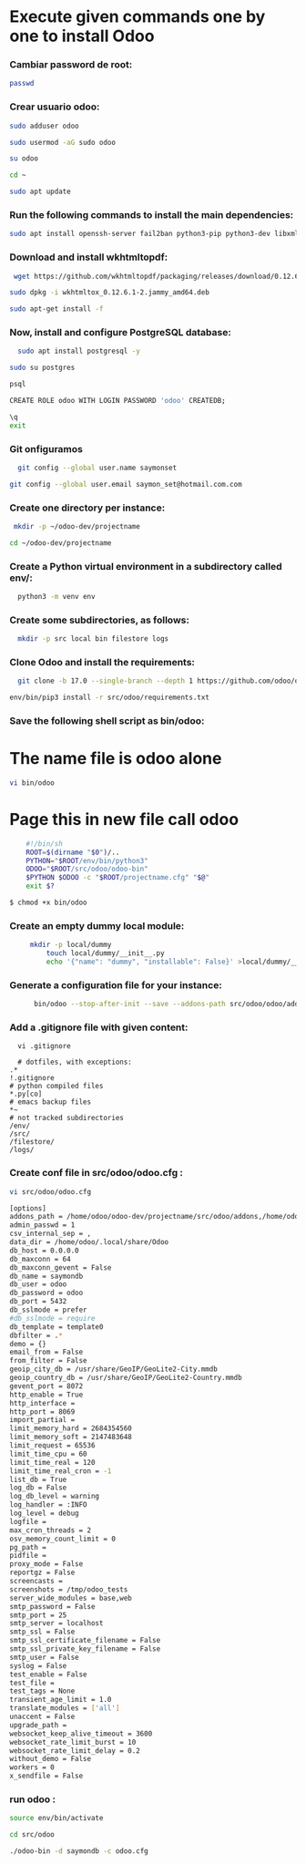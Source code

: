  # Execute given commands one by one to install Odoo

### Cambiar password de root:
```bash
passwd
```
 
### Crear usuario odoo:
```bash
sudo adduser odoo
```
```bash
sudo usermod -aG sudo odoo
```
```bash
su odoo
```
```bash
cd ~
```
```bash
sudo apt update
```
 
### Run the following commands to install the main dependencies:
```bash
sudo apt install openssh-server fail2ban python3-pip python3-dev libxml2-dev libxslt1-dev zlib1g-dev libsasl2-dev libldap2-dev build-essential libssl-dev libffi-dev libmysqlclient-dev libpq-dev libjpeg8-dev liblcms2-dev libblas-dev libatlas-base-dev git curl python3-venv  fontconfig libxrender1 xfonts-75dpi xfonts-base -y
```

### Download and install wkhtmltopdf:
```bash
 wget https://github.com/wkhtmltopdf/packaging/releases/download/0.12.6.1-2/wkhtmltox_0.12.6.1-2.jammy_amd64.deb
 ```
 ```bash
 sudo dpkg -i wkhtmltox_0.12.6.1-2.jammy_amd64.deb
 ```
 ```bash
 sudo apt-get install -f
```

### Now, install and configure PostgreSQL database:
```bash
  sudo apt install postgresql -y
  ```
   ```bash
  sudo su postgres
  ```
   ```bash
  psql
  ```
   ```bash
  CREATE ROLE odoo WITH LOGIN PASSWORD 'odoo' CREATEDB;
  ```
   ```bash
  \q
  exit

```

### Git onfiguramos
```bash
  git config --global user.name saymonset
  ```
   ```bash
  git config --global user.email saymon_set@hotmail.com.com

```

### Create one directory per instance:
```bash
 mkdir -p ~/odoo-dev/projectname
 ```
  ```bash
 cd ~/odoo-dev/projectname

```

### Create a Python virtual environment in a subdirectory called env/:
```bash
  python3 -m venv env

```

### Create some subdirectories, as follows:
```bash
  mkdir -p src local bin filestore logs

```

### Clone Odoo and install the requirements:
```bash
  git clone -b 17.0 --single-branch --depth 1 https://github.com/odoo/odoo.git src/odoo
  ```
   ```bash
  env/bin/pip3 install -r src/odoo/requirements.txt

```

### Save the following shell script as bin/odoo:
# The name file is odoo alone
 ```bash
 vi bin/odoo
 ```
 # Page this in new file call odoo
```bash
    #!/bin/sh
    ROOT=$(dirname "$0")/..
    PYTHON="$ROOT/env/bin/python3"
    ODOO="$ROOT/src/odoo/odoo-bin"
    $PYTHON $ODOO -c "$ROOT/projectname.cfg" "$@"
    exit $?
```
 ```bash
$ chmod +x bin/odoo
```

### Create an empty dummy local module:
```bash
     mkdir -p local/dummy
         touch local/dummy/__init__.py
         echo '{"name": "dummy", "installable": False}' >local/dummy/__manifest__.py
```
### Generate a configuration file for your instance:
```bash
      bin/odoo --stop-after-init --save --addons-path src/odoo/odoo/addons,src/odoo/addons,local --data-dir filestore
```

### Add a .gitignore file with given content:
```
  vi .gitignore

  # dotfiles, with exceptions:
.*
!.gitignore
# python compiled files
*.py[co]
# emacs backup files
*~
# not tracked subdirectories
/env/
/src/
/filestore/
/logs/
```


### Create conf file in src/odoo/odoo.cfg :

 ```bash
vi src/odoo/odoo.cfg
```
 ```bash
[options]
addons_path = /home/odoo/odoo-dev/projectname/src/odoo/addons,/home/odoo/odoo-dev/projectname/local
admin_passwd = 1 
csv_internal_sep = ,
data_dir = /home/odoo/.local/share/Odoo
db_host = 0.0.0.0
db_maxconn = 64
db_maxconn_gevent = False
db_name = saymondb
db_user = odoo
db_password = odoo
db_port = 5432
db_sslmode = prefer
#db_sslmode = require
db_template = template0
dbfilter = .*
demo = {}
email_from = False
from_filter = False
geoip_city_db = /usr/share/GeoIP/GeoLite2-City.mmdb
geoip_country_db = /usr/share/GeoIP/GeoLite2-Country.mmdb
gevent_port = 8072
http_enable = True
http_interface = 
http_port = 8069
import_partial = 
limit_memory_hard = 2684354560
limit_memory_soft = 2147483648
limit_request = 65536
limit_time_cpu = 60
limit_time_real = 120
limit_time_real_cron = -1
list_db = True
log_db = False
log_db_level = warning
log_handler = :INFO
log_level = debug
logfile = 
max_cron_threads = 2
osv_memory_count_limit = 0
pg_path = 
pidfile = 
proxy_mode = False
reportgz = False
screencasts = 
screenshots = /tmp/odoo_tests
server_wide_modules = base,web
smtp_password = False
smtp_port = 25
smtp_server = localhost
smtp_ssl = False
smtp_ssl_certificate_filename = False
smtp_ssl_private_key_filename = False
smtp_user = False
syslog = False
test_enable = False
test_file = 
test_tags = None
transient_age_limit = 1.0
translate_modules = ['all']
unaccent = False
upgrade_path = 
websocket_keep_alive_timeout = 3600
websocket_rate_limit_burst = 10
websocket_rate_limit_delay = 0.2
without_demo = False
workers = 0
x_sendfile = False
```

### run odoo :
 ```bash
source env/bin/activate
```
 ```bash
 cd src/odoo
 ```
  ```bash
 ./odoo-bin -d saymondb -c odoo.cfg 
```

